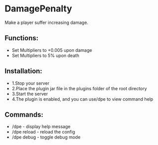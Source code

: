 # DamagePenalty

Make a player suffer increasing damage.

## Functions:
- Set Multipliers to +0.005 upon damage
- Set Multipliers to 5% upon death

## Installation:
- 1.Stop your server
- 2.Place the plugin jar file in the plugins folder of the root directory
- 3.Start the server
- 4.The plugin is enabled, and you can use/dpe to view command help

## Commands:
- /dpe - display help message
- /dpe reload - reload the config
- /dpe debug - toggle debug mode